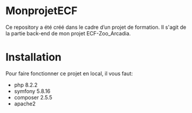 # MonprojetECF
Ce repository a été créé dans le cadre d’un projet de formation. Il s'agit de la partie back-end de mon projet ECF-Zoo_Arcadia.

# Installation
Pour faire fonctionner ce projet en local, il vous faut:
- php 8.2.2
- symfony 5.8.16
- composer 2.5.5
- apache2
